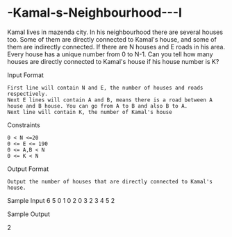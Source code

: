 # -Kamal-s-Neighbourhood---I
Kamal lives in mazenda city. In his neighbourhood there are several houses too. Some of them are directly connected to Kamal's house, and some of them are indirectly connected. If there are N houses and E roads in his area. Every house has a unique number from 0 to N-1. Can you tell how many houses are directly connected to Kamal's house if his house number is K?

Input Format

    First line will contain N and E, the number of houses and roads respectively.
    Next E lines will contain A and B, means there is a road between A house and B house. You can go from A to B and also B to A.
    Next line will contain K, the number of Kamal's house

Constraints

    0 < N <=20
    0 <= E <= 190
    0 <= A,B < N
    0 <= K < N

Output Format

    Output the number of houses that are directly connected to Kamal's house.

Sample Input 
6 5
0 1
0 2
0 3
2 3
4 5
2

Sample Output 

2

